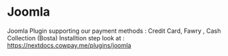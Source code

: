 # Joomla
 Joomla Plugin supporting our payment methods : Credit Card, Fawry , Cash Collection (Bosta)
Installtion step look at : https://nextdocs.cowpay.me/plugins/joomla
